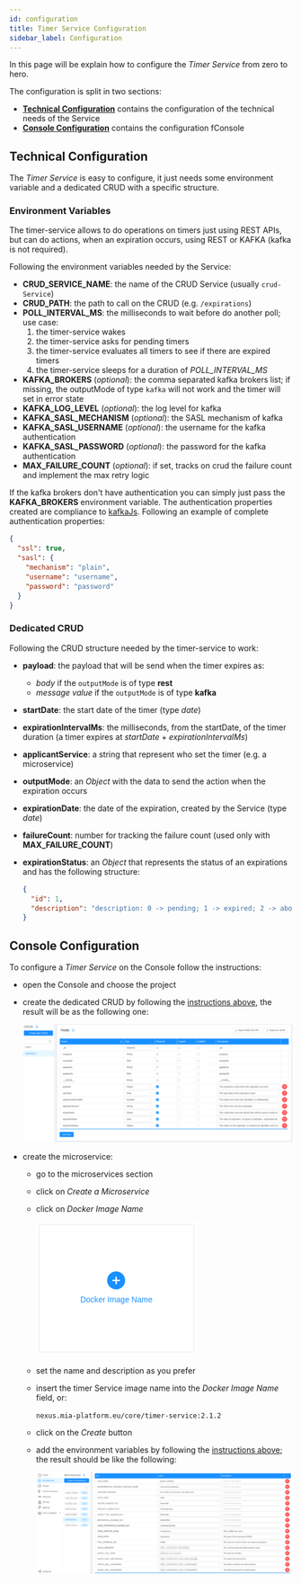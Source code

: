 ```yaml
---
id: configuration
title: Timer Service Configuration
sidebar_label: Configuration
---
```


<!--
WARNING: this file was automatically generated by Mia-Platform Doc Aggregator.
DO NOT MODIFY IT BY HAND.
Instead, modify the source file and run the aggregator to regenerate this file.
-->

In this page will be explain how to configure the _Timer Service_ from zero to hero.

The configuration is split in two sections:

- [**Technical Configuration**](#technical-configuration) contains the configuration of the technical needs of the Service
- [**Console Configuration**](#dev-ops-console-configuration) contains the configuration fConsole

## Technical Configuration

The _Timer Service_ is easy to configure, it just needs some environment variable and a dedicated CRUD with a specific structure.

### Environment Variables

The timer-service allows to do operations on timers just using REST APIs, but can do actions, when an expiration occurs, using REST or KAFKA (kafka is not required).

Following the environment variables needed by the Service:

- **CRUD_SERVICE_NAME**: the name of the CRUD Service (usually `crud-Service`)
- **CRUD_PATH**: the path to call on the CRUD (e.g. `/expirations`)
- **POLL_INTERVAL_MS**: the milliseconds to wait before do another poll; use case:
    1. the timer-service wakes
    2. the timer-service asks for pending timers
    3. the timer-service evaluates all timers to see if there are expired timers
    4. the timer-service sleeps for a duration of *POLL_INTERVAL_MS*
- **KAFKA_BROKERS** (*optional*): the comma separated kafka brokers list; if missing, the outputMode of type `kafka` will not work and the timer will set in error state
- **KAFKA_LOG_LEVEL** (*optional*): the log level for kafka
- **KAFKA_SASL_MECHANISM** (*optional*): the SASL mechanism of kafka
- **KAFKA_SASL_USERNAME** (*optional*): the username for the kafka authentication
- **KAFKA_SASL_PASSWORD** (*optional*): the password for the kafka authentication
- **MAX_FAILURE_COUNT** (*optional*): if set, tracks on crud the failure count and implement the max retry logic

If the kafka brokers don't have authentication you can simply just pass the **KAFKA_BROKERS** environment variable.
The authentication properties created are compliance to [kafkaJs](https://kafka.js.org/).
Following an example of complete authentication properties:

```json
{
  "ssl": true,
  "sasl": {
    "mechanism": "plain",
    "username": "username",
    "password": "password"
  }
}
```

### Dedicated CRUD

Following the CRUD structure needed by the timer-service to work:

- **payload**: the payload that will be send when the timer expires as:
  - *body* if the `outputMode` is of type **rest**
  - *message value* if the `outputMode` is of type **kafka**
- **startDate**: the start date of the timer (type *date*)
- **expirationIntervalMs**: the milliseconds, from the startDate, of the timer duration (a timer expires at *startDate* + *expirationIntervalMs*)
- **applicantService**: a string that represent who set the timer (e.g. a microservice)
- **outputMode**: an *Object* with the data to send the action when the expiration occurs
- **expirationDate**: the date of the expiration, created by the Service (type *date*)
- **failureCount**: number for tracking the failure count (used only with **MAX_FAILURE_COUNT**)
- **expirationStatus**: an *Object* that represents the status of an expirations and has the following structure:

    ```json
    {
      "id": 1,
      "description": "description: 0 -> pending; 1 -> expired; 2 -> aborted; 3 -> error"
    }
    ```

## Console Configuration

To configure a _Timer Service_ on the Console follow the instructions:

- open the Console and choose the project
- create the dedicated CRUD by following the [instructions above](#dedicated-crud), the result will be as the following one:

    ![alt_image](img/CRUD_expirations.png)

- create the microservice:
  - go to the microservices section
  - click on _Create a Microservice_
  - click on _Docker Image Name_

      ![alt_image](img/Microservices_Docker_image_name.png)

  - set the name and description as you prefer
  - insert the timer Service image name into the _Docker Image Name_ field, or:

      `nexus.mia-platform.eu/core/timer-service:2.1.2`

  - click on the _Create_ button
  - add the environment variables by following the [instructions above](#environment-variables); the result should be like the following:

      ![alt_image](img/Microservices_environment_variables.png)

